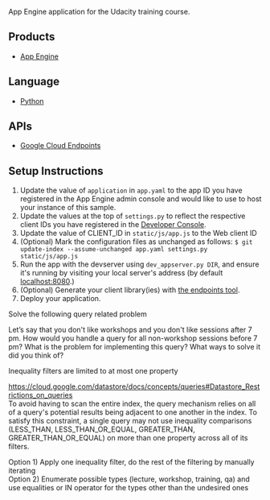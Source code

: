 App Engine application for the Udacity training course.

## Products
- [App Engine][1]

## Language
- [Python][2]

## APIs
- [Google Cloud Endpoints][3]

## Setup Instructions
1. Update the value of `application` in `app.yaml` to the app ID you
   have registered in the App Engine admin console and would like to use to host
   your instance of this sample.
1. Update the values at the top of `settings.py` to
   reflect the respective client IDs you have registered in the
   [Developer Console][4].
1. Update the value of CLIENT_ID in `static/js/app.js` to the Web client ID
1. (Optional) Mark the configuration files as unchanged as follows:
   `$ git update-index --assume-unchanged app.yaml settings.py static/js/app.js`
1. Run the app with the devserver using `dev_appserver.py DIR`, and ensure it's running by visiting your local server's address (by default [localhost:8080][5].)
1. (Optional) Generate your client library(ies) with [the endpoints tool][6].
1. Deploy your application.


[1]: https://developers.google.com/appengine
[2]: http://python.org
[3]: https://developers.google.com/appengine/docs/python/endpoints/
[4]: https://console.developers.google.com/
[5]: https://localhost:8080/
[6]: https://developers.google.com/appengine/docs/python/endpoints/endpoints_tool

Solve the following query related problem  

Let’s say that you don't like workshops and you don't like sessions after 7 pm. How would you handle a query for all non-workshop sessions before 7 pm? What is the problem for implementing this query? What ways to solve it did you think of?  

Inequality filters are limited to at most one property  

https://cloud.google.com/datastore/docs/concepts/queries#Datastore_Restrictions_on_queries  
To avoid having to scan the entire index, the query mechanism relies on all of a query's potential results being adjacent to one another in the index. To satisfy this constraint, a single query may not use inequality comparisons (LESS_THAN, LESS_THAN_OR_EQUAL, GREATER_THAN, GREATER_THAN_OR_EQUAL) on more than one property across all of its filters.

Option 1) Apply one inequality filter, do the rest of the filtering by manually iterating  
Option 2) Enumerate possible types (lecture, workshop, training, qa) and use equalities or IN operator for the types other than the undesired ones
